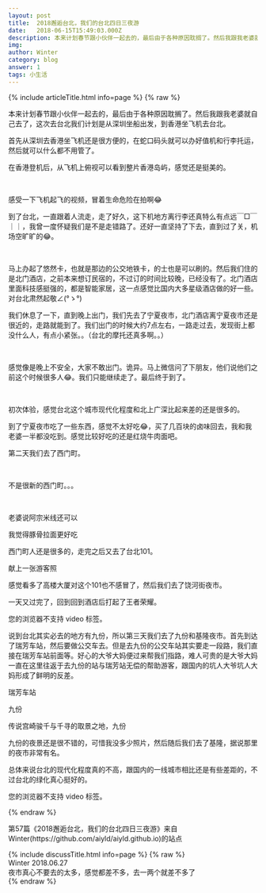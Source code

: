 ```yaml
---
layout: post
title:  2018邂逅台北，我们的台北四日三夜游
date:   2018-06-15T15:49:03.000Z
description: 本来计划春节跟小伙伴一起去的，最后由于各种原因耽搁了。然后我跟我老婆就自己去了，这次去台北我们计划是从深圳坐船出发，到香港坐飞机去台北。首先从深圳去香港坐飞机还...
img: 
author: Winter
category: blog
answer: 1
tags: 小生活
---
```

<div class="article-root">
  <div class="article">
    {% include articleTitle.html info=page %}
    {% raw %}
    <div class="article-content"><p>本来计划春节跟小伙伴一起去的，最后由于各种原因耽搁了。然后我跟我老婆就自己去了，这次去台北我们计划是从深圳坐船出发，到香港坐飞机去台北。</p>

<p>首先从深圳去香港坐飞机还是很方便的，在蛇口码头就可以办好值机和行李托运，然后就可以什么都不用管了。</p>

<p>在香港登机后，从飞机上俯视可以看到整片香港岛屿，感觉还是挺美的。</p>

<p>&nbsp;</p>

<p>感受一下飞机起飞的视频，冒着生命危险在拍啊😂</p>

<p>到了台北，一直跟着人流走，走了好久，这下机地方离行李还真特么有点远￣□￣｜｜，我曾一度怀疑我们是不是走错路了。还好一直坚持了下去，直到过了关，机场空旷旷的😂。</p>

<p>&nbsp;</p>

<p>马上办起了悠然卡，也就是那边的公交地铁卡，的士也是可以刷的。然后我们住的是北门酒店，之前本来想订民宿的，不过订的时间比较晚，已经没有了。北门酒店里面科技感挺强的，都是智能家居，这一点感觉比国内大多星级酒店做的好一些。对台北肃然起敬&ang;(&deg;ゝ&deg;)</p>

<p>我们休息了一下，直到晚上出门，我们先去了宁夏夜市，北门酒店离宁夏夜市还是很近的，走路就能到了。我们出门的时候大约7点左右，一路走过去，发现街上都没什么人，有点小紧张。。（台北的摩托还真多啊。。）</p>

<p>&nbsp;</p>

<p>感觉像是晚上不安全，大家不敢出门。诡异。马上微信问了下朋友，他们说他们之前这个时候很多人😂。我们只能继续走了。最后终于到了。</p>

<p>&nbsp;</p>

<p>初次体验，感觉台北这个城市现代化程度和北上广深比起来差的还是很多的。</p>

<p>到了宁夏夜市吃了一些东西，感觉不太好吃😂，买了几百块的卤味回去，我和我老婆一半都没吃到。感觉比较好吃的还是红烧牛肉面吧。</p>

<p>第二天我们去了西门町。</p>

<p>&nbsp;</p>

<p>不是很新的西门町。。。</p>

<p>&nbsp;</p>

<p>老婆说阿宗米线还可以</p>

<p>我觉得豚骨拉面更好吃</p>

<p>西门町人还是很多的，走完之后又去了台北101。</p>

<p>献上一张游客照</p>

<p>感觉看多了高楼大厦对这个101也不感冒了，然后我们去了饶河街夜市。</p>

<p>一天又过完了，回到回到酒店后打起了王者荣耀。</p>

<p>您的浏览器不支持 video 标签。</p>

<p>说到台北其实必去的地方有九份，所以第三天我们去了九份和基隆夜市。首先到达了瑞芳车站，然后要做公交车去。但是去九份的公交车站其实要走一段路，我们直接在瑞芳车站前面等。好心的大爷大妈便过来帮我们指路，难人可贵的是大爷大妈一直在这里往返于去九份的站与瑞芳站无偿的帮助游客，跟国内的坑人大爷坑人大妈形成了鲜明的反差。</p>

<p>瑞芳车站</p>

<p>九份</p>

<p>传说宫崎骏千与千寻的取景之地，九份</p>

<p>九份的夜景还是很不错的，可惜我没多少照片，然后随后我们去了基隆，据说那里的夜市非常有名。</p>

<p>总体来说台北的现代化程度真的不高，跟国内的一线城市相比还是有些差距的，不过台北的绿化真心挺好的。</p>

<p>您的浏览器不支持 video 标签。</p>
</div>
    {% endraw %}
  </div>
  <p class="winter_mark">第57篇《2018邂逅台北，我们的台北四日三夜游》来自Winter(https://github.com/aiyld/aiyld.github.io)的站点</p>
  <div class="discuss-wrapper">
    {% include discussTitle.html info=page %}
    {% raw %}
    <div class="discuss-item">
        <div class="discuss-parent">
          <div class="discuss-meta">
            <span class="discuss-user">Winter</span>
            <span class="discuss-time">2018.06.27</span>
          </div>
          <div class="discuss-comment">夜市真心不要去的太多，感觉都差不多，去一两个就差不多了</div>
        </div></div>
    {% endraw %}
  </div>
<div>
